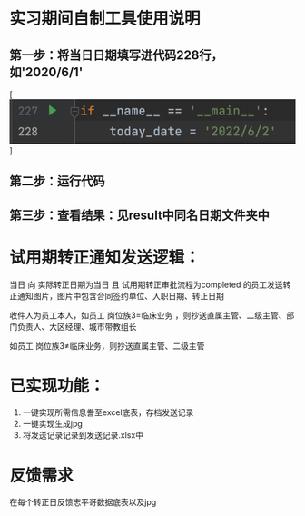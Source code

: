 # 实习期间自制工具使用说明

## 第一步：将当日日期填写进代码228行，如'2020/6/1'
[![第一步](introduction/first_step.png "第一步")]

## 第二步：运行代码

## 第三步：查看结果：见result中同名日期文件夹中

# 试用期转正通知发送逻辑：

当日 向 实际转正日期为当日 且 试用期转正审批流程为completed 的员工发送转正通知图片，图片中包含合同签约单位、入职日期、转正日期

收件人为员工本人，如员工 岗位族3=临床业务 ，则抄送直属主管、二级主管、部门负责人、大区经理、城市带教组长

如员工 岗位族3≠临床业务，则抄送直属主管、二级主管


# 已实现功能：

1. 一键实现所需信息誊至excel底表，存档发送记录
2. 一键实现生成jpg
3. 将发送记录记录到发送记录.xlsx中

 
# 反馈需求

在每个转正日反馈志平哥数据底表以及jpg

